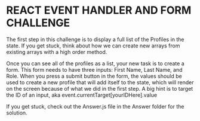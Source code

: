 # REACT EVENT HANDLER AND FORM CHALLENGE

<p>The first step in this challenge is to display a full list of the Profiles in the state. If you get stuck, think about how we can create new arrays from existing arrays with a high order method.</p>

<p>Once you can see all of the profiles as a list, your new task is to create a form. This form needs to have three inputs: First Name, Last Name, and Role. When you press a submit button in the form, the values should be used to create a new profile that will add itself to the state, which will render on the screen because of what we did in the first step. A big hint is to target the ID of an input, aka event.currentTarget[yourIDHere].value</p>

<p>If you get stuck, check out the Answer.js file in the Answer folder for the solution.</p>
